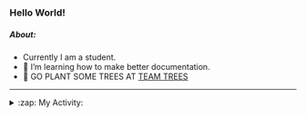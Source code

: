 ### Hello World!

##### About:
- Currently I am a student.
- 🌱 I’m learning how to make better documentation.
- 🌱 GO PLANT SOME TREES AT [TEAM TREES](https://teamtrees.org/)

---
<details>
  <summary>:zap: My Activity:</summary>
  
<!--START_SECTION:waka-->
![Code Time](http://img.shields.io/badge/Code%20Time-1%2C077%20hrs%2048%20mins-blue)

**I'm a Night 🦉** 

```text
🌞 Morning                1560 commits        ██░░░░░░░░░░░░░░░░░░░░░░░   09.90 % 
🌆 Daytime                5115 commits        ████████░░░░░░░░░░░░░░░░░   32.47 % 
🌃 Evening                4612 commits        ███████░░░░░░░░░░░░░░░░░░   29.28 % 
🌙 Night                  4466 commits        ███████░░░░░░░░░░░░░░░░░░   28.35 % 
```
📅 **I'm Most Productive on Wednesday** 

```text
Monday                   2324 commits        ████░░░░░░░░░░░░░░░░░░░░░   14.75 % 
Tuesday                  1929 commits        ███░░░░░░░░░░░░░░░░░░░░░░   12.25 % 
Wednesday                3650 commits        ██████░░░░░░░░░░░░░░░░░░░   23.17 % 
Thursday                 2152 commits        ███░░░░░░░░░░░░░░░░░░░░░░   13.66 % 
Friday                   1559 commits        ██░░░░░░░░░░░░░░░░░░░░░░░   09.90 % 
Saturday                 1447 commits        ██░░░░░░░░░░░░░░░░░░░░░░░   09.19 % 
Sunday                   2692 commits        ████░░░░░░░░░░░░░░░░░░░░░   17.09 % 
```


📊 **This Week I Spent My Time On** 

```text
🔥 Editors: 
VS Code                  8 hrs 59 mins       █████████████████████████   100.00 % 

🐱‍💻 Projects: 
CSF22                    5 hrs 20 mins       ███████████████░░░░░░░░░░   59.46 % 
praise                   3 hrs 33 mins       ██████████░░░░░░░░░░░░░░░   39.56 % 
os-lab                   5 mins              ░░░░░░░░░░░░░░░░░░░░░░░░░   00.98 % 
```


 Last Updated on 28/03/2023 02:23:34 UTC
<!--END_SECTION:waka-->
</details>
